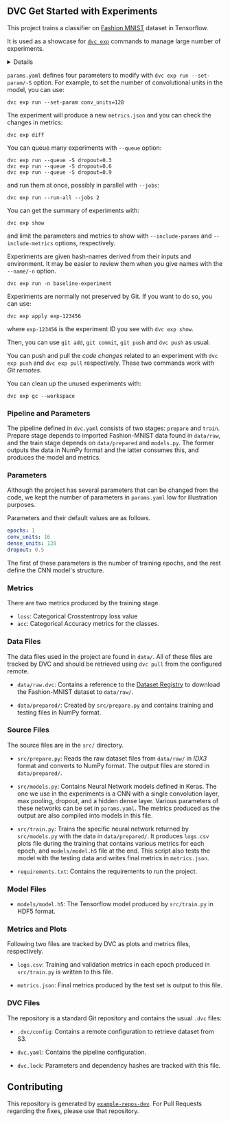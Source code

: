 ## DVC Get Started with Experiments

This project trains a classifier on [Fashion
MNIST](https://github.com/zalandoresearch/fashion-mnist) dataset in Tensorflow. 

It is used as a showcase for [`dvc exp`](https://dvc.org/doc/start/experiments)
commands to manage large number of experiments. 

<details>

### Installation Instructions

After [installing DVC](https://dvc.org/doc/install) and cloning the repository, you can run:

```console
python -m venv .venv
. .venv/bin/activate
python -m pip install -r requirements.txt
```

Retrieve all the required data and model files:

```console
dvc pull
```
</details>

`params.yaml` defines four parameters to modify with `dvc exp run --set-param/-S`
option. For example, to set the number of convolutional units in the model, you
can use:

```console
dvc exp run --set-param conv_units=128 
```

The experiment will produce a new `metrics.json` and you can check the changes
in metrics:

```console
dvc exp diff
```

You can queue many experiments with `--queue` option:

```console
dvc exp run --queue -S dropout=0.3
dvc exp run --queue -S dropout=0.6
dvc exp run --queue -S dropout=0.9
```

and run them at once, possibly in parallel with `--jobs`:

```console
dvc exp run --run-all --jobs 2
```

You can get the summary of experiments with: 

```console
dvc exp show
```

and limit the parameters and metrics to show with `--include-params` and
`--include-metrics` options, respectively.  

Experiments are given hash-names derived from their inputs and environment. It
may be easier to review them when you give names with the `--name/-n` option.

```console
dvc exp run -n baseline-experiment
```

Experiments are normally not preserved by Git. If you want to do so, you can
use:

```console
dvc exp apply exp-123456
```

where `exp-123456` is the experiment ID you see with `dvc exp show`. 

Then, you can use `git add`, `git commit`, `git push` and `dvc push` as usual. 

You can push and pull the _code changes_ related to an experiment with `dvc exp
push` and `dvc exp pull` respectively. These two commands work with _Git
remotes._

You can clean up the unused experiments with:

```console
dvc exp gc --workspace
```

### Pipeline and Parameters

The pipeline defined in `dvc.yaml` consists of two stages: `prepare` and
`train`. Prepare stage depends to imported Fashion-MNIST data found in
`data/raw`, and the train stage depends on `data/prepared` and `models.py`. The former outputs the data in NumPy format and the latter consumes this, and produces the model and metrics. 

### Parameters

Although the project has several parameters that can be changed from the code, we kept the number of parameters in `params.yaml` low for illustration purposes. 

Parameters and their default values are as follows.

```yaml
epochs: 1
conv_units: 16
dense_units: 128
dropout: 0.5
```

The first of these parameters is the number of training epochs, and the rest define the CNN model's structure. 

### Metrics

There are two metrics produced by the training stage. 

- `loss`: Categorical Crosstentropy loss value 
- `acc`: Categorical Accuracy metrics for the classes.

### Data Files

The data files used in the project are found in `data/`. All of
these files are tracked by DVC and should be retrieved using `dvc pull` from the
configured remote.

- `data/raw.dvc`: Contains a reference to the [Dataset
  Registry](https://github.com/iterative/dataset-registry) to download the
  Fashion-MNIST dataset to `data/raw/`.

- `data/prepared/`: Created by `src/prepare.py` and contains
  training and testing files in NumPy format.

### Source Files

The source files are in the `src/` directory. 

- `src/prepare.py`: Reads the raw dataset files from `data/raw/`
  in _IDX3_ format and converts to NumPy format. The output files are stored in
  `data/prepared/`.
  
- `src/models.py`: Contains Neural Network models defined in Keras.  The one we
  use in the experiments is a CNN with a single convolution layer, max
  pooling, dropout, and a hidden dense layer. Various parameters of these
  networks can be set in `params.yaml`. The metrics produced as the output are
  also compiled into models in this file. 

- `src/train.py`: Trains the specific neural network returned by
 `src/models.py` with the data in `data/prepared/`. It produces `logs.csv`
 plots file during the training that contains various metrics for each epoch,
 and `models/model.h5` file at the end. This script also tests the model with
 the testing data and writes final metrics in `metrics.json`.

- `requirements.txt`: Contains the requirements to run the project.
  
### Model Files

- `models/model.h5`: The Tensorflow model produced by
  `src/train.py` in HDF5 format.

### Metrics and Plots

Following two files are tracked by DVC as plots and metrics files, respectively.

- `logs.csv`: Training and validation metrics in each epoch produced in
  `src/train.py` is written to this file.

- `metrics.json`: Final metrics produced by the test set is output to this file.
  

### DVC Files

The repository is a standard Git repository and contains the usual `.dvc` files:

- `.dvc/config`: Contains a remote configuration to retrieve dataset from S3.

- `dvc.yaml`: Contains the pipeline configuration.

- `dvc.lock`: Parameters and dependency hashes are tracked with this file.

## Contributing

This repository is generated by
[`example-repos-dev`](https://github.com/iterative/example-repos-dev). For Pull Requests regarding the fixes, please use that repository. 
